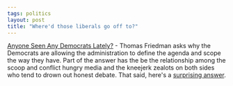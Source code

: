 ```yaml
---
tags: politics
layout: post
title: "Where'd those liberals go off to?"
---
```




<a href="http://www.nytimes.com/2002/10/06/opinion/06FRIE.html">
Anyone Seen Any Democrats Lately?</a> - Thomas Friedman asks why the Democrats are allowing the administration to define the agenda and scope the way they have. Part of the answer has the be the relationship among the scoop and conflict hungry media and the kneejerk zealots on both sides who tend to drown out honest debate. That said, here's a <a href="http://www.timesonline.co.uk/article/0,,2-434334,00.html">surprising answer</a>.


